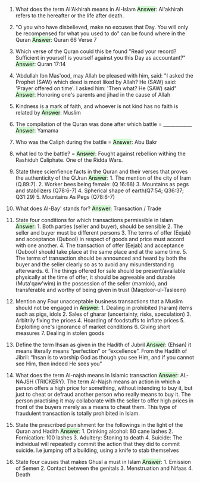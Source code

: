 1. What does the term Al'Akhirah means in Al-Islam
		<mark style="background: #BBFABBA6;">Answer</mark>: Al'akhirah refers to the hereafter or the life after death. 
1. "O you who have disbelieved, make no excuses that Day. You will only be recompensed for what you used to do" can be found where in the Quran 
	<mark style="background: #BBFABBA6;">Answer</mark>: Quran 66 Verse 7
1. Which verse of the Quran could this be found "Read your record? Sufficient in yourself is yourself against you this Day as accountant?"
	<mark style="background: #BBFABBA6;">Answer</mark>: Quran 17:14
1. 'Abdullah Ibn Mas'ood, may Allah be pleased with him, said: "I asked the Prophet (SAW) which deed is most liked by Allah? He (SAW) said: 'Prayer offered on time'. I asked him: 'Then what? He (SAW) said"
		<mark style="background: #BBFABBA6;">Answer</mark>: Honoring one's parents and jihad in the cause of Allah
1. Kindness is a mark of faith, and whoever is not kind has no faith is related by
		<mark style="background: #BBFABBA6;">Answer</mark>: Muslim
1. The compilation of the Quran was done after which battle = ____________ 
		<mark style="background: #BBFABBA6;">Answer</mark>: Yamama
1. Who was the Caliph during the battle = 
		<mark style="background: #BBFABBA6;">Answer</mark>: Abu Bakr
1. what led to the battle? =
		<mark style="background: #BBFABBA6;">Answer</mark>: Fought against rebellion withing the Rashiduh Caliphate. One of the Ridda Wars.
1. State three scienfience facts in the Quran and their verses that proves the authenticity of the QUran
	<mark style="background: #BBFABBA6;">Answer</mark>:
		1. The mention of the city of Iram (Q.89:7).
		2. Worker bees being female: (Q 16:68)
		3. Mountains as pegs and stabilizers (Q78:6-7)
		4. Spherical shape of earth(Q7:54; Q36:37; Q31:29)
		5. Mountains As Pegs (Q78:6-7)
1. What does Al-Bay' stands for?
		<mark style="background: #BBFABBA6;">Answer</mark>: Transaction / Trade
1. State four conditions for which transactions permissible in Islam
		<mark style="background: #BBFABBA6;">Answer</mark>:
			1. Both parties (seller and buyer), should be sensible
			2. The seller and buyer must be different persons
			3. The terms of offer (Eejab) and acceptance (Qubool) in respect of goods and price must accord with one another.
			4.  The transaction of offer (Eejab) and acceptance (Qubool) should take place at the same place and at the same time.
			5. The terms of transaction should be announced and heard by both the buyer and the seller clearly so as to avoid any misunderstanding afterwards.
			6. The things offered for sale should be present/available physically at the time of offer, it should be agreeable and durable (Muta'qaw'wim) in the possession of the seller (mamlok), and transferable and worthy of being given in trust (Maqdoor-ul-Tasleem)

2. Mention any Four unacceptable business transactions that a Muslim should not be engaged in
		<mark style="background: #BBFABBA6;">Answer</mark>:
			1. Dealing in prohibited (haram) items such as pigs, idols 
			2. Sales of gharar (uncertainty, risks, speculation)
			3. Arbitrily fixing the prices
			4. Hoarding of foodstuffs to inflate prices
			5. Exploiting one's ignorance of market conditions
			6. Giving short measures
			7. Dealing in stolen goods
1. Define the term Ihsan as given in the Hadith of Jubril
		<mark style="background: #BBFABBA6;">Answer</mark>: (Ehsan) it means literally means “perfection” or “excellence”. From the Hadith of Jibril: “Ihsan is to worship God as though you see Him, and if you cannot see Him, then indeed He sees you"
1. What does the term Al-najsh means in Islamic transaction
		<mark style="background: #BBFABBA6;">Answer</mark>: AL-NAJSH (TRICKERY). The term Al-Najsh means an action in which a person offers a high price for something, without intending to buy it, but just to cheat or defraud another person who really means to buy it. The person practising it may collaborate with the seller to offer high prices in front of the buyers merely as a means to cheat them. This type of fraudulent transaction is totally prohibited in Islam. 
1. State the prescribed punishment for the followings in the light of the Quran and Hadith
		<mark style="background: #BBFABBA6;">Answer</mark>:
			1. Drinking alcohol: 80 cane lashes 
			2. Fornication: 100 lashes 
			3. Adultery: Stoning to death
			4. Suicide: The individual will repeatedly commit the action that they did to commit suicide. I.e jumping off a building, using a knife to stab themselves
1. State four causes that makes Ghusl a must in Islam
		<mark style="background: #BBFABBA6;">Answer</mark>:
			1. Emission of Semen
			2. Contact between the genitals
			3. Menstruation and Nifaas
			4. Death
			
